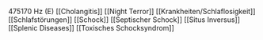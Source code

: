 475170 Hz (E)
[[Cholangitis]]
[[Night Terror]]
[[Krankheiten/Schlaflosigkeit]]
[[Schlafstörungen]]
[[Schock]]
[[Septischer Schock]]
[[Situs Inversus]]
[[Splenic Diseases]]
[[Toxisches Schocksyndrom]]